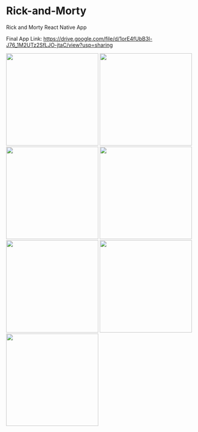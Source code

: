 # Rick-and-Morty
Rick and Morty React Native App

Final App Link: https://drive.google.com/file/d/1orE4fUbB3l-J76_1M2UTz2SfLJO-jtaC/view?usp=sharing

<div>  
  <img src='https://user-images.githubusercontent.com/24963413/130351439-9ff8b269-77e6-4c6a-8de9-a802e8546c30.jpg' alt='' width='250' />  
  <img src='https://user-images.githubusercontent.com/24963413/130351442-bcfd61ed-1caf-4cdd-afc4-d091f89608c3.jpg' alt='' width='250' />
  <img src='https://user-images.githubusercontent.com/24963413/130351444-b4cee704-b8c5-4de6-a114-3077cef2eb64.jpg' alt='' width='250' />
  <img src='https://user-images.githubusercontent.com/24963413/130351446-02e43575-bfe2-4675-b03e-84824603f409.jpg' alt='' width='250' />
  <img src='https://user-images.githubusercontent.com/24963413/130351449-377ad045-4a14-47a5-9858-e8359d69056a.jpg' alt='' width='250' />
  <img src='https://user-images.githubusercontent.com/24963413/130351453-5f9d5572-3233-400b-bfa7-4c3170d10096.jpg' alt='' width='250' />
  <img src='https://user-images.githubusercontent.com/24963413/130351456-862086bd-a291-4f53-a1a8-d617942e72f5.jpg' alt='' width='250' />
</div>
